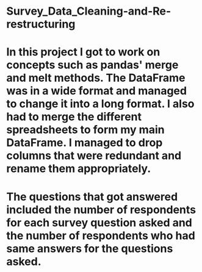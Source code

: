 # Survey_Data_Cleaning-and-Re-restructuring
 

# In this project I got to work on concepts such as pandas' merge and melt methods. The DataFrame was in a wide format and managed to change it into a long format. I also had to merge the different spreadsheets to form my main DataFrame. I managed to drop columns that were redundant and rename them appropriately. 

# The questions that got answered included the number of respondents for each survey question asked and the number of respondents who had same answers for the questions asked. 